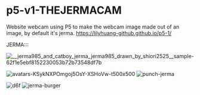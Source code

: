# p5-v1-THEJERMACAM
Website webcam using P5 to make the webcam image made out of an image, by default it's jerma.
https://lilyhuang-github.github.io/p5-1/


JERMA:::

![__jerma985_and_catboy_jerma_jerma985_drawn_by_shiori2525__sample-62f1e5ebf8152230053b72b73548df7b](https://user-images.githubusercontent.com/112970249/222840602-e2a17aef-528e-48e6-8154-fc104a112a41.jpg)

![avatars-KSykNXPOmgoj5OsY-XSHoVw-t500x500](https://user-images.githubusercontent.com/112970249/222840635-817b973d-4d87-4867-a309-93b2cfe50467.jpg)
![punch-jerma](https://user-images.githubusercontent.com/112970249/222853461-2ec6f8d7-75ff-426a-82e9-48a765adc233.gif)



![d6f](https://user-images.githubusercontent.com/112970249/222853555-05b6afba-0304-45f7-98ff-7fdf27084bf9.jpg)
![jerma-burger](https://user-images.githubusercontent.com/112970249/222853547-c693c4cb-1f20-4b3b-9462-c5cd2e8e0567.gif)
